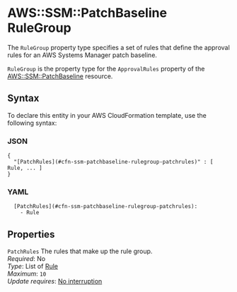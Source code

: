 # AWS::SSM::PatchBaseline RuleGroup<a name="aws-properties-ssm-patchbaseline-rulegroup"></a>

The `RuleGroup` property type specifies a set of rules that define the approval rules for an AWS Systems Manager patch baseline\.

`RuleGroup` is the property type for the `ApprovalRules` property of the [AWS::SSM::PatchBaseline](https://docs.aws.amazon.com/AWSCloudFormation/latest/UserGuide/aws-resource-ssm-patchbaseline.html) resource\.

## Syntax<a name="aws-properties-ssm-patchbaseline-rulegroup-syntax"></a>

To declare this entity in your AWS CloudFormation template, use the following syntax:

### JSON<a name="aws-properties-ssm-patchbaseline-rulegroup-syntax.json"></a>

```
{
  "[PatchRules](#cfn-ssm-patchbaseline-rulegroup-patchrules)" : [ Rule, ... ]
}
```

### YAML<a name="aws-properties-ssm-patchbaseline-rulegroup-syntax.yaml"></a>

```
  [PatchRules](#cfn-ssm-patchbaseline-rulegroup-patchrules):
    - Rule
```

## Properties<a name="aws-properties-ssm-patchbaseline-rulegroup-properties"></a>

`PatchRules` <a name="cfn-ssm-patchbaseline-rulegroup-patchrules"></a>
The rules that make up the rule group\.  
_Required_: No  
_Type_: List of [Rule](aws-properties-ssm-patchbaseline-rule.md)  
_Maximum_: `10`  
_Update requires_: [No interruption](https://docs.aws.amazon.com/AWSCloudFormation/latest/UserGuide/using-cfn-updating-stacks-update-behaviors.html#update-no-interrupt)
